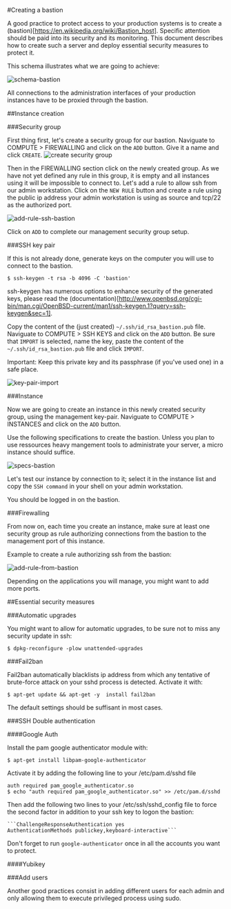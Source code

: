 #Creating a bastion

A good practice to protect access to your production systems is to create a (bastion)[https://en.wikipedia.org/wiki/Bastion_host]. Specific attention should be paid into its security and its monitoring.
This document describes how to create such a server and deploy essential security measures to protect it.

This schema illustrates what we are going to achieve:

![schema-bastion](./schema-bastion-exoscale.png) 

All connections to the administration interfaces of your production instances have to be proxied through the bastion. 

##Instance creation

###Security group

First thing first, let's create a security group for our bastion. Naviguate to COMPUTE > FIREWALLING and click on the `ADD` button. Give it a name and click `CREATE`.
![create security group](./create-new-security-group.png)

Then in the FIREWALLING section click on the newly created group. As we have not yet defined any rule in this group, it is empty and all instances using it will be impossible to connect to. Let's add a rule to allow ssh from our admin workstation.
Click on the `NEW RULE` button and create a rule using the public ip address your admin workstation is using as source and tcp/22 as the authorized port.

![add-rule-ssh-bastion](./add-rule-ssh-bastion.png)

Click on `ADD` to complete our management security group setup.

###SSH key pair

If this is not already done, generate keys on the computer you will use to connect to the bastion.

    $ ssh-keygen -t rsa -b 4096 -C 'bastion'

ssh-keygen has numerous options to enhance security of the generated keys, please read the (documentation)[http://www.openbsd.org/cgi-bin/man.cgi/OpenBSD-current/man1/ssh-keygen.1?query=ssh-keygen&sec=1].

Copy the content of the (just created) `~/.ssh/id_rsa_bastion.pub` file. Naviguate to COMPUTE > SSH KEYS and click on the `ADD` button. Be sure that `IMPORT` is selected, name the key, paste the content of the `~/.ssh/id_rsa_bastion.pub` file and click `IMPORT`.

Important: Keep this private key and its passphrase (if you've used one) in a safe place.

![key-pair-import](./key-pair-import.png)

###Instance

Now we are going to create an instance in this newly created security group, using the management key-pair. Naviguate to COMPUTE > INSTANCES and click on the `ADD` button.

Use the following specifications to create the bastion. Unless you plan to use ressources heavy mangement tools to administrate your server, a micro instance should suffice.

![specs-bastion](./specs-bastion.png)

Let's test our instance by connection to it; select it in the instance list and copy the `SSH command` in your shell on your admin workstation.

You should be logged in on the bastion.

###Firewalling

From now on, each time you create an instance, make sure at least one security group as rule authorizing connections from the bastion to the management port of this instance.

Example to create a rule authorizing ssh from the bastion:

![add-rule-from-bastion](./add-rule-from-bastion.png)

Depending on the applications you will manage, you might want to add more ports.

##Essential security measures

###Automatic upgrades

You might want to allow for automatic upgrades, to be sure not to miss any security update in ssh:

    $ dpkg-reconfigure -plow unattended-upgrades

###Fail2ban

Fail2ban automatically blacklists ip address from which any tentative of brute-force attack on your sshd process is detected.
Activate it with:

    $ apt-get update && apt-get -y  install fail2ban

The default settings should be suffisant in most cases.

###SSH Double authentication

####Google Auth
    
Install the pam google authenticator module with:
    
    $ apt-get install libpam-google-authenticator

Activate it by adding the following line to your /etc/pam.d/sshd file

    auth required pam_google_authenticator.so 
    $ echo "auth required pam_google_authenticator.so" >> /etc/pam.d/sshd 

Then add the following two lines to your /etc/ssh/sshd_config file to force the second factor in addition to your ssh key to logon the bastion:

    ```ChallengeResponseAuthentication yes
    AuthenticationMethods publickey,keyboard-interactive```

Don't forget to run `google-authenticator` once in all the accounts you want to protect.

####Yubikey



###Add users

Another good practices consist in adding different users for each admin and only allowing them to execute privileged process using sudo. 

